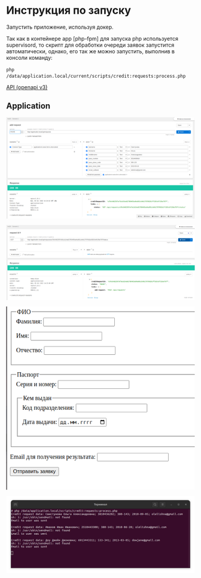 # Инструкция по запуску

Запустить приложение, используя докер.

Так как в контейнере app [php-fpm] для запуска php используется supervisord,
то скрипт для обработки очереди заявок запустится автоматически, однако, его
так же можно запустить, выполнив в консоли команду:

`php /data/application.local/current/scripts/credit:requests:process.php`

[API (openapi v3)](openapi.yaml)

## Application

![addCreditRequest](images/addCreditRequest.png)

![getCreditRequestStatus](images/getCreditRequestStatus.png)

![Application](images/app.png)

![Console](images/script.png)